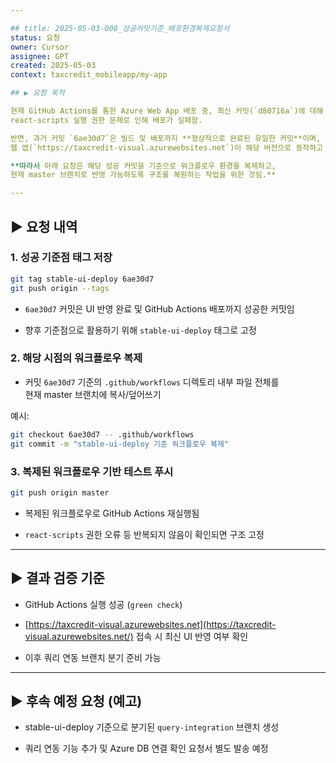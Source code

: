 ```yaml
---

## title: 2025-05-03-008_성공커밋기준_배포환경복제요청서  
status: 요청  
owner: Cursor  
assignee: GPT  
created: 2025-05-03  
context: taxcredit_mobileapp/my-app

## ▶️ 요청 목적

현재 GitHub Actions를 통한 Azure Web App 배포 중, 최신 커밋(`d80716a`)에 대해  
react-scripts 실행 권한 문제로 인해 배포가 실패함.

반면, 과거 커밋 `6ae30d7`은 빌드 및 배포까지 **정상적으로 완료된 유일한 커밋**이며,  
웹 앱(`https://taxcredit-visual.azurewebsites.net`)이 해당 버전으로 동작하고 있음이 확인됨.

**따라서 아래 요청은 해당 성공 커밋을 기준으로 워크플로우 환경을 복제하고,  
현재 master 브랜치로 반영 가능하도록 구조를 복원하는 작업을 위한 것임.**

---
```


## ▶️ 요청 내역

### 1. 성공 기준점 태그 저장

```bash
git tag stable-ui-deploy 6ae30d7
git push origin --tags
```

- `6ae30d7` 커밋은 UI 반영 완료 및 GitHub Actions 배포까지 성공한 커밋임
    
- 향후 기준점으로 활용하기 위해 `stable-ui-deploy` 태그로 고정
    

### 2. 해당 시점의 워크플로우 복제

- 커밋 `6ae30d7` 기준의 `.github/workflows` 디렉토리 내부 파일 전체를  
    현재 master 브랜치에 복사/덮어쓰기
    

예시:

```bash
git checkout 6ae30d7 -- .github/workflows
git commit -m "stable-ui-deploy 기준 워크플로우 복제"
```

### 3. 복제된 워크플로우 기반 테스트 푸시

```bash
git push origin master
```

- 복제된 워크플로우로 GitHub Actions 재실행됨
    
- `react-scripts` 권한 오류 등 반복되지 않음이 확인되면 구조 고정
    

---

## ▶️ 결과 검증 기준

- GitHub Actions 실행 성공 (`green check`)
    
- [https://taxcredit-visual.azurewebsites.net](https://taxcredit-visual.azurewebsites.net/) 접속 시 최신 UI 반영 여부 확인
    
- 이후 쿼리 연동 브랜치 분기 준비 가능
    

---

## ▶️ 후속 예정 요청 (예고)

- stable-ui-deploy 기준으로 분기된 `query-integration` 브랜치 생성
    
- 쿼리 연동 기능 추가 및 Azure DB 연결 확인 요청서 별도 발송 예정